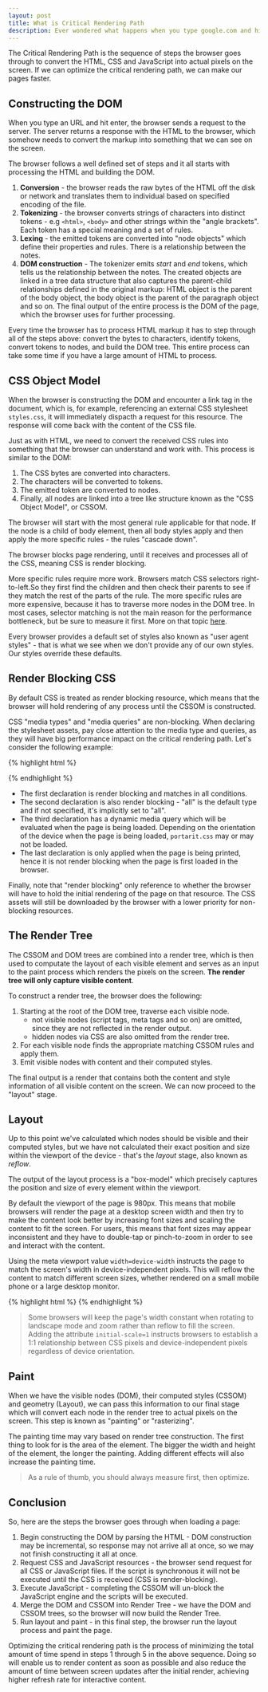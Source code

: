 ```yaml
---
layout: post
title: What is Critical Rendering Path 
description: Ever wondered what happens when you type google.com and hit enter?
---
```


The Critical Rendering Path is the sequence of steps the browser goes through to convert the HTML, CSS and JavaScript into actual pixels on the screen. If we can optimize the critical rendering path, we can make our pages faster.

## Constructing the DOM

When you type an URL and hit enter, the browser sends a request to the server. The server returns a response with the HTML to the browser, which somehow needs to convert the markup into something that we can see on the screen. 

The browser follows a well defined set of steps and it all starts with processing the HTML and building the DOM.


1. **Conversion** - the browser reads the raw bytes of the HTML off the disk or network and translates them to individual based on specified encoding of the file.
2. **Tokenizing** - the browser converts strings of characters into distinct tokens - e.g `<html>`, `<body>` and other strings within the "angle brackets". Each token has a special meaning and a set of rules.
3. **Lexing** - the emitted tokens are converted into "node objects" which define their properties and rules. There is a relationship between the notes.
4. **DOM construction** - The tokenizer emits *start* and *end* tokens, which tells us the relationship between the notes. The created objects are linked in a tree data structure that also captures the parent-child relationships defined in the original markup: HTML object is the parent of the body object, the body object is the parent of the paragraph object and so on. The final output of the entire process is the DOM of the page, which the browser uses for further processing.

Every time the browser has to process HTML markup it has to step through all of the steps above: convert the bytes to characters, identify tokens, convert tokens to nodes, and build the DOM tree. This entire process can take some time if you have a large amount of HTML to process.

## CSS Object Model

When the browser is constructing the DOM and encounter a link tag in the document, which is, for example, referencing an external CSS stylesheet `styles.css`, it will immediately dispacth a request for this resource. The response will come back with the content of the CSS file.

Just as with HTML, we need to convert the received CSS rules into something that the browser can understand and work with. This process is similar to the DOM:

1. The CSS bytes are converted into characters. 
2. The characters will be converted to tokens. 
3. The emitted token are converted to nodes.
4. Finally, all nodes are linked into a tree like structure known as the "CSS Object Model", or CSSOM.

The browser will start with the most general rule applicable for that node. If the node is a child of body element, then all body styles apply and then apply the more specific rules - the rules "cascade down".

The browser blocks page rendering, until it receives and processes all of the CSS, meaning CSS is render blocking.

More specific rules require more work. Browsers match CSS selectors right-to-left.So they first find the children and then check their parents to see if they match the rest of the parts of the rule. The more specific rules are more expensive, because it has to traverse more nodes in the DOM tree. In most cases, selector matching is not the main reason for the performance bottleneck, but be sure to measure it first. More on that topic [here](http://stackoverflow.com/questions/5797014/why-do-browsers-match-css-selectors-from-right-to-left).

Every browser provides a default set of styles also known as "user agent styles" - that is what we see when we don't provide any of our own styles. Our styles override these defaults.

## Render Blocking CSS

By default CSS is treated as render blocking resource, which means that the browser will hold rendering of any process until the CSSOM is constructed. 

CSS "media types" and "media queries" are non-blocking. When declaring the stylesheet assets, pay close attention to the media type and queries, as they will have big performance impact on the critical rendering path. Let's consider the following example:

{% highlight html %}
<link href="style.css"    rel="stylesheet">
<link href="style.css"    rel="stylesheet" media="all">
<link href="portrait.css" rel="stylesheet" media="orientation:portrait">
<link href="print.css"    rel="stylesheet" media="print">
{% endhighlight %}

- The first declaration is render blocking and matches in all conditions.
- The second declaration is also render blocking - "all" is the default type and if not specified, it's implicitly set to "all".
- The third declaration has a dynamic media query which will be evaluated when the page is being loaded. Depending on the orientation of the device when the page is being loaded, `portarit.css` may or may not be loaded.
- The last declaration is only applied when the page is being printed, hence it is not render blocking when the page is first loaded in the browser.

Finally, note that "render blocking" only reference to whether the browser will have to hold the initial rendering of the page on that resource. The CSS assets will still be downloaded by the browser with a lower priority for non-blocking resources.

## The Render Tree

The CSSOM and DOM trees are combined into a render tree, which is then used to computate the layout of each visible element and serves as an input to the paint process which renders the pixels on the screen. **The render tree will only capture visible content**.

To construct a render tree, the browser does the following:

1. Starting at the root of the DOM tree, traverse each visible node.
    - not visible nodes (script tags, meta tags and so on) are omitted, since they are not reflected in the render output.
    - hidden nodes via CSS are also omitted from the render tree.
2. For each visible node finds the appropriate matching CSSOM rules and apply them.
3. Emit visible nodes with content and their computed styles.

The final output is a render that contains both the content and style information of all visible content on the screen. We can now proceed to the "layout" stage.

## Layout

Up to this point we've calculated which nodes should be visible and their computed styles, but we have not calculated their exact position and size within the viewport of the device - that's the _layout_ stage, also known as _reflow_.

The output of the layout process is a "box-model" which precisely captures the position and size of every element within the viewport.

By default the viewport of the page is 980px. This means that mobile browsers will render the page at a desktop screen width and then try to make the content look better by increasing font sizes and scaling the content to fit the screen. For users, this means that font sizes may appear inconsistent and they have to double-tap or pinch-to-zoom in order to see and interact with the content.

Using the meta viewport value `width=device-width` instructs the page to match the screen's width in device-independent pixels. This will reflow the content to match different screen sizes, whether rendered on a small mobile phone or a large desktop monitor.

{% highlight html %}
<meta name="viewport" content="width=device-width,initial-scale=1">
{% endhighlight %}

> Some browsers will keep the page's width constant when rotating to landscape mode and zoom rather than reflow to fill the screen. Adding the attribute `initial-scale=1` instructs browsers to establish a 1:1 relationship between CSS pixels and device-independent pixels regardless of device orientation.

## Paint

When we have the visible nodes (DOM), their computed styles (CSSOM) and geometry (Layout), we can pass this information to our final stage which will convert each node in the render tree to actual pixels on the screen. This step is known as "painting" or "rasterizing".

The painting time may vary based on render tree construction. The first thing to look for is the area of the element. The bigger the width and height of the element, the longer the painting. Adding different effects will also increase the painting time.

> As a rule of thumb, you should always measure first, then optimize.

## Conclusion 

So, here are the steps the browser goes through when loading a page:

1. Begin constructing the DOM by parsing the HTML - DOM construction may be incremental, so response may not arrive all at once, so we may not finish constructing it all at once.
2. Request CSS and JavaScript resources - the browser send request for all CSS or JavaScript files. If the script is synchronous it will not be executed until the CSS is received (CSS is render-blocking).
3. Execute JavaScript - completing the CSSOM will un-block the JavaScript engine and the scripts will be executed.
4. Merge the DOM and CSSOM into Render Tree - we have the DOM and CSSOM trees, so the browser will now build the Render Tree.
5. Run layout and paint - in this final step, the browser run the layout process and paint the page.

Optimizing the critical rendering path is the process of minimizing the total amount of time spend in steps 1 through 5 in the above sequence. Doing so will enable us to render content as soon as possible and also reduce the amount of time between screen updates after the initial render, achieving higher refresh rate for interactive content.